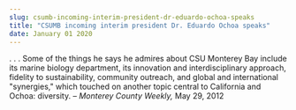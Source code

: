 ```yaml
---
slug: csumb-incoming-interim-president-dr-eduardo-ochoa-speaks
title: "CSUMB incoming interim president Dr. Eduardo Ochoa speaks"
date: January 01 2020
---
```


 
<p>
  . . . Some of the things he says he admires about CSU Monterey Bay include its
  marine biology department, its innovation and interdisciplinary approach,
  fidelity to sustainability, community outreach, and global and international
  "synergies," which touched on another topic central to California and Ochoa:
  diversity. – <em>Monterey County Weekly,</em> May 29, 2012
</p>
 
